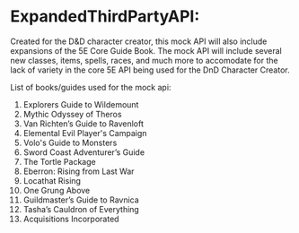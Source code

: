 # ExpandedThirdPartyAPI:

Created for the D&D character creator, this mock API will also include expansions of the 5E Core Guide Book. The mock API will include several new classes, items, spells, races, and much more to accomodate for the lack of variety in the core 5E API being used for the DnD Character Creator.

List of books/guides used for the mock api:

1. Explorers Guide to Wildemount 		
2. Mythic Odyssey of Theros
3. Van Richten’s Guide to Ravenloft		
4. Elemental Evil Player's Campaign
5. Volo's Guide to Monsters	
6. Sword Coast Adventurer’s Guide		
7. The Tortle Package				
8. Eberron: Rising from Last War		
9. Locathat Rising			
10. One Grung Above
11. Guildmaster’s Guide to Ravnica
12. Tasha’s Cauldron of Everything
13. Acquisitions Incorporated			
 
		

	



		
		


